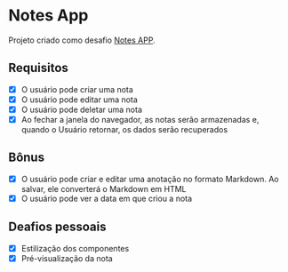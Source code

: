 # Notes App

Projeto criado como desafio [Notes APP](https://github.com/florinpop17/app-ideas/blob/master/Projects/1-Beginner/Notes-App.md).

## Requisitos

- [x] O usuário pode criar uma nota
- [x] O usuário pode editar uma nota
- [x] O usuário pode deletar uma nota
- [x] Ao fechar a janela do navegador, as notas serão armazenadas e, quando o Usuário retornar, os dados serão recuperados

## Bônus

-  [x] O usuário pode criar e editar uma anotação no formato Markdown. Ao salvar, ele converterá o Markdown em HTML
-  [x] O usuário pode ver a data em que criou a nota

## Deafios pessoais

-  [x] Estilização dos componentes
-  [X] Pré-visualização da nota
